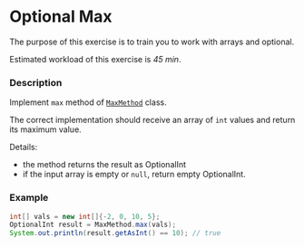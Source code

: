 # Optional Max

The purpose of this exercise is to train you to work with arrays and optional.

Estimated workload of this exercise is _45 min_.

### Description
Implement `max` method of [`MaxMethod`](src/main/java/com/epam/rd/autotasks/max/MaxMethod.java) class.

The correct implementation should receive an array of `int` values and return its maximum value.

Details:
- the method returns the result as OptionalInt
- if the input array is empty or `null`, return empty OptionalInt. 

### Example
```java
int[] vals = new int[]{-2, 0, 10, 5};
OptionalInt result = MaxMethod.max(vals);
System.out.println(result.getAsInt() == 10); // true
```
